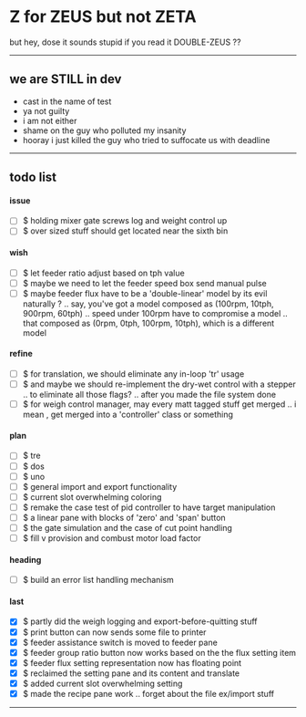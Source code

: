 Z for ZEUS but not ZETA
===
but hey, dose it sounds stupid if you read it DOUBLE-ZEUS ??

---
## we are STILL in dev

- cast in the name of test
- ya not guilty
- i am not either
- shame on the guy who polluted my insanity
- hooray i just killed the guy who tried to suffocate us with deadline

---
## todo list

#### issue

- [ ] $ holding mixer gate screws log and weight control up
- [ ] $ over sized stuff should get located near the sixth bin

#### wish

- [ ] $ let feeder ratio adjust based on tph value
- [ ] $ maybe we need to let the feeder speed box send manual pulse
- [ ] $ maybe feeder flux have to be a 'double-linear' model by its evil naturally ?
        .. say, you've got a model composed as (100rpm, 10tph, 900rpm, 60tph)
        .. speed under 100rpm have to compromise a model
        .. that composed as (0rpm, 0tph, 100rpm, 10tph), which is a different model

#### refine

- [ ] $ for translation, we should eliminate any in-loop 'tr' usage
- [ ] $ and maybe we should re-implement the dry-wet control with a stepper
        .. to eliminate all those flags? .. after you made the file system done
- [ ] $ for weigh control manager, may every matt tagged stuff get merged
        .. i mean , get merged into a 'controller' class or something

#### plan

- [ ] $ tre
- [ ] $ dos
- [ ] $ uno
- [ ] $ general import and export functionality
- [ ] $ current slot overwhelming coloring
- [ ] $ remake the case test of pid controller to have target manipulation
- [ ] $ a linear pane with blocks of 'zero' and 'span' button
- [ ] $ the gate simulation and the case of cut point handling
- [ ] $ fill v provision and combust motor load factor

#### heading

- [ ] $ build an error list handling mechanism

#### last

- [x] $ partly did the weigh logging and export-before-quitting stuff
- [x] $ print button can now sends some file to printer
- [x] $ feeder assistance switch is moved to feeder pane
- [x] $ feeder group ratio button now works based on the the flux setting item
- [x] $ feeder flux setting representation now has floating point
- [x] $ reclaimed the setting pane and its content and translate 
- [x] $ added current slot overwhelming setting
- [x] $ made the recipe pane work .. forget about the file ex/import stuff

<hr><!--EOF-->
